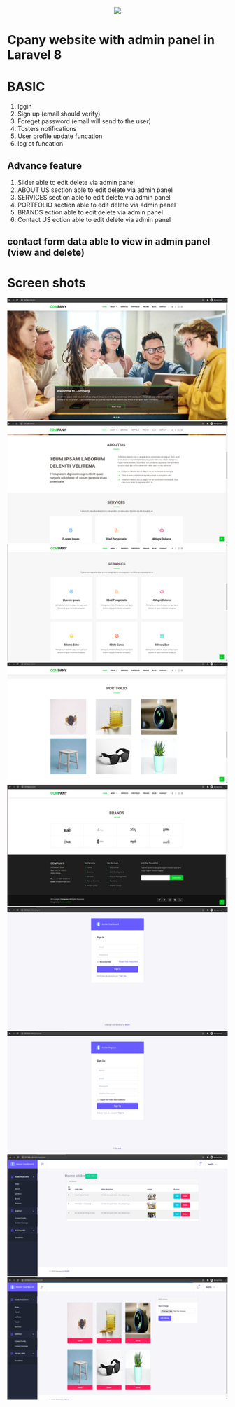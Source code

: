 <p align="center"><a href="https://laravel.com" target="_blank"><img src="https://raw.githubusercontent.com/laravel/art/master/logo-lockup/5%20SVG/2%20CMYK/1%20Full%20Color/laravel-logolockup-cmyk-red.svg" width="400"></a></p>


# Cpany website with admin panel in Laravel 8

# BASIC 
1. lggin
2. Sign up (email should verify)
3. Foreget password (email will send to the user)
4. Tosters notifications
5. User profile update funcation
6. log ot funcation 


## Advance feature 
1. Silder able to edit delete via admin panel 
2. ABOUT US section able to edit delete via admin panel 
3. SERVICES section able to edit delete via admin panel 
4. PORTFOLIO section able to edit delete via admin panel 
5. BRANDS ection able to edit delete via admin panel 
6. Contact US ection able to edit delete via admin panel 

## contact form data able to view in admin panel (view and delete)


# Screen shots 
![Screenshots](/ss/1.png)
![Screenshots](/ss/2.png)
![Screenshots](/ss/3.png)
![Screenshots](/ss/4.png)
![Screenshots](/ss/5.png)
![Screenshots](/ss/6.png)
![Screenshots](/ss/7.png)
![Screenshots](/ss/8.png)
![Screenshots](/ss/9.png)

